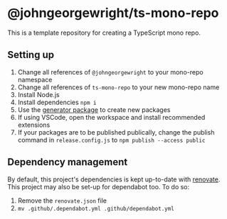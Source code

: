 # @johngeorgewright/ts-mono-repo

This is a template repository for creating a TypeScript mono repo.

## Setting up

1. Change all references of `@johngeorgewright` to your mono-repo namespace
1. Change all references of `ts-mono-repo` to your new mono-repo name
1. Install Node.js
1. Install dependencies `npm i`
1. Use the [generator package](https://github.com/johngeorgewright/ts-mono-repo/tree/master/packages/generator) to create new packages
1. If using VSCode, open the workspace and install recommended extensions
1. If your packages are to be published publically, change the publish command in `release.config.js` to `npm publish --access public`

## Dependency management

By default, this project's dependencies is kept up-to-date with [renovate](https://www.mend.io/free-developer-tools/renovate/). This project may also be set-up for dependabot too. To do so:

1. Remove the `renovate.json` file
1. `mv .github/.dependabot.yml .github/dependabot.yml`
